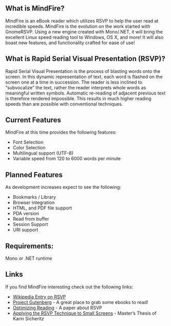 ## What is MindFire?
MindFire is an eBook reader which utilizes RSVP to help the user read at incredible speeds. MindFire is the evolution on the work started with GnomeRSVP. Using a new engine created with Mono/.NET, it will bring the excellent Linux speed reading tool to Windows, OS X, and more! It will also boast new features, and functionality crafted for ease of use!

## What is Rapid Serial Visual Presentation (RSVP)?
Rapid Serial Visual Presentation is the process of blasting words onto the screen. In this dynamic representation of text, each word is flashed on the screen one at a time in succession. The reader is less inclined to “subvocalize” the text, rather the reader interprets whole words as meaningful written symbols. Automatic re-reading of adjacent previous text is therefore rendered impossible. This results in much higher reading speeds than are possible with conventional techniques.

## Current Features
MindFire at this time provides the following features:

* Font Selection
* Color Selection
* Multilingual support (UTF-8)
* Variable speed from 120 to 6000 words per minute

## Planned Features
As development increases expect to see the following:

* Bookmarks / Library
* Browser integration
* HTML, and PDF file support
* PDA version
* Read from buffer
* Session Support
* URI support

## Requirements:
Mono or .NET runtime

## Links
If you find MindFire interesting check out the following links:

* [Wikipedia Entry on RSVP](http://en.wikipedia.org/wiki/Rapid_Serial_Visual_Presentation)
* [Project Gutenberg](http://www.gutenberg.net/) - A great place to grab some ebooks to read!
* [Optimizing Reading](http://www.psych.utoronto.ca/~muter/RandM98.htm) - A paper about RSVP
* [Applying the RSVP Technique to Small Screens](http://stp.ling.uu.se/educa/thesis/arch/2000-011.pdf) - Master’s Thesis of Karin Sicheritz
